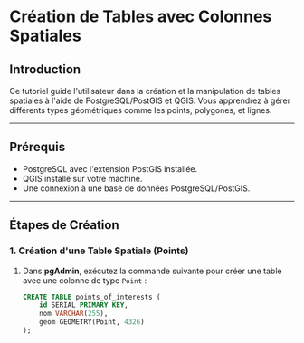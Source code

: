 # Création de Tables avec Colonnes Spatiales

## Introduction
Ce tutoriel guide l'utilisateur dans la création et la manipulation de tables spatiales à l'aide de PostgreSQL/PostGIS et QGIS. Vous apprendrez à gérer différents types géométriques comme les points, polygones, et lignes.

---

## Prérequis
- PostgreSQL avec l'extension PostGIS installée.
- QGIS installé sur votre machine.
- Une connexion à une base de données PostgreSQL/PostGIS.

---

## Étapes de Création

### 1. Création d'une Table Spatiale (Points)
1. Dans **pgAdmin**, exécutez la commande suivante pour créer une table avec une colonne de type `Point` :
   ```sql
   CREATE TABLE points_of_interests (
       id SERIAL PRIMARY KEY,
       nom VARCHAR(255),
       geom GEOMETRY(Point, 4326)
   );
